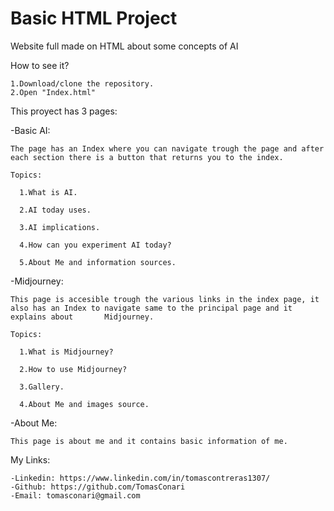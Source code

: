 # Basic HTML Project

Website full made on HTML about some concepts of AI

How to see it?

    1.Download/clone the repository.
    2.Open "Index.html"


This proyect has 3 pages:


  -Basic AI:
  
    The page has an Index where you can navigate trough the page and after each section there is a button that returns you to the index.
    
    Topics:
    
      1.What is AI.
      
      2.AI today uses.
      
      3.AI implications.
      
      4.How can you experiment AI today?
      
      5.About Me and information sources.
      
      
  -Midjourney:
  
    This page is accesible trough the various links in the index page, it also has an Index to navigate same to the principal page and it explains about       Midjourney.
    
    Topics:
    
      1.What is Midjourney?
      
      2.How to use Midjourney?
      
      3.Gallery.
      
      4.About Me and images source.
      
      
  -About Me:
  
    This page is about me and it contains basic information of me.


My Links:

    -Linkedin: https://www.linkedin.com/in/tomascontreras1307/
    -Github: https://github.com/TomasConari
    -Email: tomasconari@gmail.com
